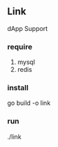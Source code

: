 ## Link

dApp  Support 


### require

1. mysql 
2. redis


### install

go build -o link


### run

./link

